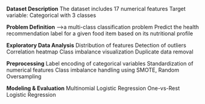 **Dataset Description**
The dataset includes 17 numerical features
Target variable:  Categorical with 3 classes 

**Problem Definition** -->a multi-class classification problem
  Predict the health recommendation label for a given food item based on its nutritional profile

**Exploratory Data Analysis**
  Distribution of features 
  Detection of outliers
  Correlation heatmap
  Class imbalance visualization
  Duplicate data removal

**Preprocessing**
  Label encoding of categorical variables
  Standardization of numerical features
  Class imbalance handling using SMOTE, Random Oversampling

**Modeling & Evaluation**
  Multinomial Logistic Regression
  One-vs-Rest Logistic Regression
